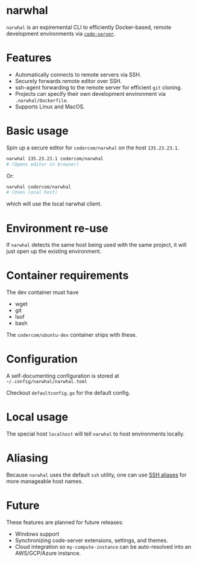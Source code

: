 # narwhal

`narwhal` is an expiremental CLI to efficiently Docker-based, remote development environments via
[`code-server`](https://github.com/codercom/code-server).

# Features

- Automatically connects to remote servers via SSH.
- Securely forwards remote editor over SSH.
- ssh-agent forwarding to the remote server for efficient `git` cloning.
- Projects can specify their own development environment via `.narwhal/Dockerfile`.
- Supports Linux and MacOS.

# Basic usage

Spin up a secure editor for `codercom/narwhal` on the host `135.23.23.1`.

```bash
narwhal 135.23.23.1 codercom/narwhal
# (Opens editor in browser)
```

Or:

```bash
narwhal codercom/narwhal
# (Uses local host)

```

which will use the local narwhal client.

# Environment re-use

If `narwhal` detects the same host being used with the same project, it will just open up the existing
environment.

# Container requirements

The dev container must have

- wget
- git
- lsof
- bash

The `codercom/ubuntu-dev` container ships with these.

# Configuration

A self-documenting configuration is stored  at `~/.config/narwhal/narwhal.toml`

Checkout `defaultconfig.go` for the default config.

# Local usage

The special host `localhost` will tell `narwhal` to host environments locally.

# Aliasing

Because `narwhal` uses the default `ssh` utility, one can use [SSH aliases](https://collectiveidea.com/blog/archives/2011/02/04/how-to-ssh-aliases)
for more manageable host names.

# Future

These features are planned for future releases:

- Windows support
- Synchronizing code-server extensions, settings, and themes.
- Cloud integration so `my-compute-instance` can be auto-resolved into an AWS/GCP/Azure instance.

